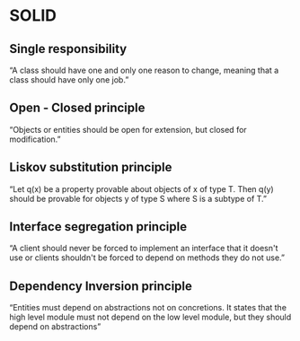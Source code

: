 # SOLID


## Single responsibility

“A class should have one and only
one reason to change, meaning that
a class should have only one job.”

## Open - Closed principle

“Objects or entities should be open
for extension, but closed for
modification.”

## Liskov substitution principle

“Let q(x) be a property provable
about objects of x of type T. Then
q(y) should be provable for objects y
of type S where S is a subtype of T.”

## Interface segregation principle

“A client should never be forced to
implement an interface that it
doesn't use or clients shouldn't be
forced to depend on methods they
do not use.”

## Dependency Inversion principle

“Entities must depend on
abstractions not on concretions. It
states that the high level module
must not depend on the low level
module, but they should depend on
abstractions”
